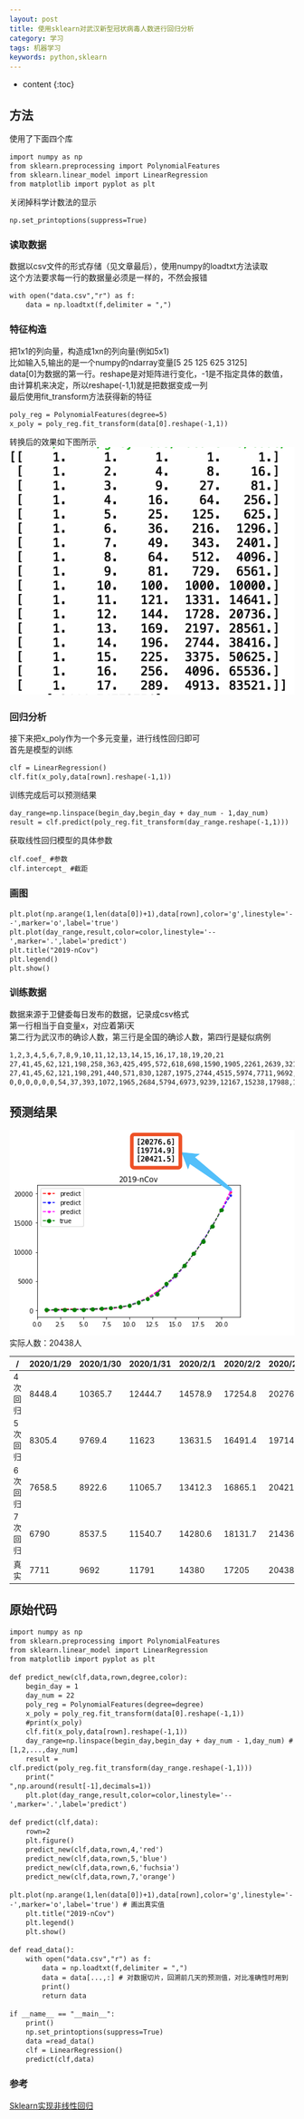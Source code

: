 ```yaml
---
layout: post
title: 使用sklearn对武汉新型冠状病毒人数进行回归分析
category: 学习
tags: 机器学习
keywords: python,sklearn
---
```


* content
{:toc}


## 方法

使用了下面四个库
```
import numpy as np
from sklearn.preprocessing import PolynomialFeatures
from sklearn.linear_model import LinearRegression
from matplotlib import pyplot as plt
```
关闭掉科学计数法的显示
```
np.set_printoptions(suppress=True)
```
### 读取数据

数据以csv文件的形式存储（见文章最后），使用numpy的loadtxt方法读取  
这个方法要求每一行的数据量必须是一样的，不然会报错
```
with open("data.csv","r") as f:
    data = np.loadtxt(f,delimiter = ",")
```
### 特征构造

把1x1的列向量，构造成1xn的列向量(例如5x1)  
比如输入5,输出的是一个numpy的ndarray变量[5 25 125 625 3125]  
data[0]为数据的第一行。reshape是对矩阵进行变化，-1是不指定具体的数值，由计算机来决定，所以reshape(-1,1)就是把数据变成一列  
最后使用fit_transform方法获得新的特征
```
poly_reg = PolynomialFeatures(degree=5)
x_poly = poly_reg.fit_transform(data[0].reshape(-1,1))
```
转换后的效果如下图所示  
![](/assets/img/study/nCov1.png)


### 回归分析

接下来把x_poly作为一个多元变量，进行线性回归即可  
首先是模型的训练
```
clf = LinearRegression()
clf.fit(x_poly,data[rown].reshape(-1,1))
```
训练完成后可以预测结果
```
day_range=np.linspace(begin_day,begin_day + day_num - 1,day_num)
result = clf.predict(poly_reg.fit_transform(day_range.reshape(-1,1)))
```


获取线性回归模型的具体参数

```
clf.coef_ #参数
clf.intercept_ #截距
```

### 画图
```
plt.plot(np.arange(1,len(data[0])+1),data[rown],color='g',linestyle='--',marker='o',label='true')
plt.plot(day_range,result,color=color,linestyle='--',marker='.',label='predict')
plt.title("2019-nCov")
plt.legend()
plt.show()
 ```

### 训练数据
数据来源于卫健委每日发布的数据，记录成csv格式  
第一行相当于自变量x，对应着第i天  
第二行为武汉市的确诊人数，第三行是全国的确诊人数，第四行是疑似病例  
```
1,2,3,4,5,6,7,8,9,10,11,12,13,14,15,16,17,18,19,20,21
27,41,45,62,121,198,258,363,425,495,572,618,698,1590,1905,2261,2639,3215,4109,5142,6384
27,41,45,62,121,198,291,440,571,830,1287,1975,2744,4515,5974,7711,9692,11791,14380,17205,20438
0,0,0,0,0,0,54,37,393,1072,1965,2684,5794,6973,9239,12167,15238,17988,19544,21588,23214
```

## 预测结果


![](/assets/img/study/nCovpre2_4.png)
实际人数：20438人


/|2020/1/29|2020/1/30|2020/1/31|2020/2/1|2020/2/2|2020/2/3
--|--|--|--|--|--|--
4次回归|8448.4|10365.7|12444.7|14578.9|17254.8|20276.6
5次回归|8305.4|9769.4|11623|13631.5|16491.4|19714.9
6次回归|7658.5|8922.6|11065.7|13412.3|16865.1|20421.5
7次回归|6790|8537.5|11540.7|14280.6|18131.7|21436.5
真实|7711|9692|11791|14380|17205|20438

## 原始代码

```
import numpy as np
from sklearn.preprocessing import PolynomialFeatures
from sklearn.linear_model import LinearRegression
from matplotlib import pyplot as plt

def predict_new(clf,data,rown,degree,color):
    begin_day = 1
    day_num = 22
    poly_reg = PolynomialFeatures(degree=degree)
    x_poly = poly_reg.fit_transform(data[0].reshape(-1,1))
    #print(x_poly)
    clf.fit(x_poly,data[rown].reshape(-1,1))
    day_range=np.linspace(begin_day,begin_day + day_num - 1,day_num) # [1,2,...,day_num]
    result = clf.predict(poly_reg.fit_transform(day_range.reshape(-1,1)))
    print("                            ",np.around(result[-1],decimals=1))
    plt.plot(day_range,result,color=color,linestyle='--',marker='.',label='predict')
    
def predict(clf,data):
    rown=2
    plt.figure()
    predict_new(clf,data,rown,4,'red')
    predict_new(clf,data,rown,5,'blue')
    predict_new(clf,data,rown,6,'fuchsia')
    predict_new(clf,data,rown,7,'orange')
    plt.plot(np.arange(1,len(data[0])+1),data[rown],color='g',linestyle='--',marker='o',label='true') # 画出真实值
    plt.title("2019-nCov")
    plt.legend()
    plt.show()
    
def read_data():
    with open("data.csv","r") as f:
        data = np.loadtxt(f,delimiter = ",")
        data = data[...,:] # 对数据切片，回溯前几天的预测值，对比准确性时用到
        print()
        return data
        
if __name__ == "__main__":
    print()
    np.set_printoptions(suppress=True)
    data =read_data()
    clf = LinearRegression()
    predict(clf,data)

```


### 参考

[Sklearn实现非线性回归](https://blog.csdn.net/js021x/article/details/94912303)